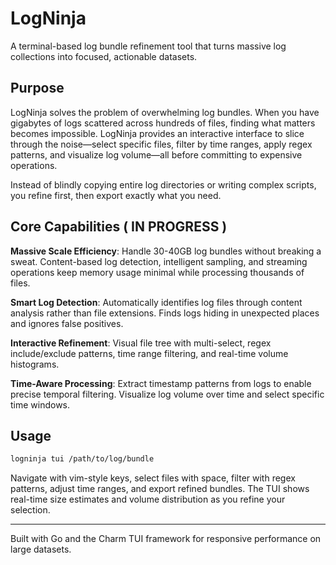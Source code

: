 # LogNinja

A terminal-based log bundle refinement tool that turns massive log collections into focused, actionable datasets.

## Purpose

LogNinja solves the problem of overwhelming log bundles. When you have gigabytes of logs scattered across hundreds of files, finding what matters becomes impossible. LogNinja provides an interactive interface to slice through the noise—select specific files, filter by time ranges, apply regex patterns, and visualize log volume—all before committing to expensive operations.

Instead of blindly copying entire log directories or writing complex scripts, you refine first, then export exactly what you need.

## Core Capabilities ( IN PROGRESS )

**Massive Scale Efficiency**: Handle 30-40GB log bundles without breaking a sweat. Content-based log detection, intelligent sampling, and streaming operations keep memory usage minimal while processing thousands of files.

**Smart Log Detection**: Automatically identifies log files through content analysis rather than file extensions. Finds logs hiding in unexpected places and ignores false positives.

**Interactive Refinement**: Visual file tree with multi-select, regex include/exclude patterns, time range filtering, and real-time volume histograms.

**Time-Aware Processing**: Extract timestamp patterns from logs to enable precise temporal filtering. Visualize log volume over time and select specific time windows.

## Usage

```bash
logninja tui /path/to/log/bundle
```

Navigate with vim-style keys, select files with space, filter with regex patterns, adjust time ranges, and export refined bundles. The TUI shows real-time size estimates and volume distribution as you refine your selection.

---

Built with Go and the Charm TUI framework for responsive performance on large datasets.
